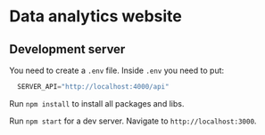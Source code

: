 # Data analytics website

## Development server

You need to create a `.env` file.
Inside `.env` you need to put: 
```js
  SERVER_API="http://localhost:4000/api"
```

Run `npm install` to install all packages and libs. 

Run `npm start` for a dev server. 
Navigate to `http://localhost:3000`.
